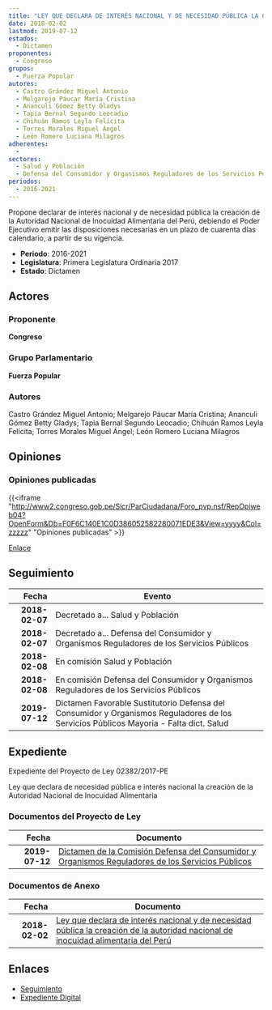 ```yaml
---
title: "LEY QUE DECLARA DE INTERÉS NACIONAL Y DE NECESIDAD PÚBLICA LA CREACIÓN DE LA AUTORIDAD NACIONAL DE INOCUIDAD ALIMENTARIA DEL PERÚ"
date: 2018-02-02
lastmod: 2019-07-12
estados: 
  - Dictamen
proponentes: 
  - Congreso
grupos: 
  - Fuerza Popular
autores: 
  - Castro Grández Miguel Antonio
  - Melgarejo Páucar María Cristina
  - Ananculi Gómez Betty Gladys
  - Tapia Bernal Segundo Leocadio
  - Chihuán Ramos Leyla Felícita
  - Torres Morales Miguel Ángel
  - León Romero Luciana Milagros
adherentes: 
  - 
sectores: 
  - Salud y Población
  - Defensa del Consumidor y Organismos Reguladores de los Servicios Públicos
periodos: 
  - 2016-2021
---
```


Propone declarar de interés nacional y de necesidad pública la creación de la Autoridad Nacional de Inocuidad Alimentaria del Perú, debiendo el Poder Ejecutivo emitir las disposiciones necesarias en un plazo de cuarenta días calendario, a partir de su vigencia.

- **Periodo**: 2016-2021
- **Legislatura**: Primera Legislatura Ordinaria 2017
- **Estado**: Dictamen

## Actores

### Proponente

**Congreso**

### Grupo Parlamentario

**Fuerza Popular**

### Autores

Castro Grández Miguel Antonio; Melgarejo Páucar María Cristina; Ananculi Gómez Betty Gladys; Tapia Bernal Segundo Leocadio; Chihuán Ramos Leyla Felícita; Torres Morales Miguel Ángel; León Romero Luciana Milagros


## Opiniones

### Opiniones publicadas

{{<iframe "http://www2.congreso.gob.pe/Sicr/ParCiudadana/Foro_pvp.nsf/RepOpiweb04?OpenForm&Db=F0F6C140E1C0D386052582280071EDE3&View=yyyy&Col=zzzzz" "Opiniones publicadas" >}}

[Enlace](http://www2.congreso.gob.pe/Sicr/ParCiudadana/Foro_pvp.nsf/RepOpiweb04?OpenForm&Db=F0F6C140E1C0D386052582280071EDE3&View=yyyy&Col=zzzzz)

## Seguimiento

| Fecha | Evento |
|------:|--------|
| **2018-02-07** | Decretado a... Salud y Población|
| **2018-02-07** | Decretado a... Defensa del Consumidor y Organismos Reguladores de los Servicios Públicos|
| **2018-02-08** | En comisión Salud y Población|
| **2018-02-08** | En comisión Defensa del Consumidor y Organismos Reguladores de los Servicios Públicos|
| **2019-07-12** | Dictamen Favorable Sustitutorio Defensa del Consumidor y Organismos Reguladores de los Servicios Públicos Mayoria - Falta dict. Salud|


## Expediente

Expediente del Proyecto de Ley 02382/2017-PE

Ley que declara de necesidad pública e interés nacional la creación de la Autoridad Nacional de Inocuidad Alimentaria


### Documentos del Proyecto de Ley

| Fecha | Documento |
|------:|--------|
| **2019-07-12** | [Dictamen de la Comisión Defensa del Consumidor y Organismos Reguladores de los Servicios Públicos](http://www.leyes.congreso.gob.pe/Documentos/2016_2021/Dictamenes/Proyectos_de_Ley/01856DC06MAY20190712.pdf) |

### Documentos de Anexo

| Fecha | Documento |
|------:|--------|
| **2018-02-02** | [Ley que declara de interés nacional y de necesidad pública la creación de la autoridad nacional de inocuidad alimentaria del Perú](http://www.leyes.congreso.gob.pe/Documentos/2016_2021/Proyectos_de_Ley_y_de_Resoluciones_Legislativas/PL0238120180202.pdf) |

## Enlaces 

- [Seguimiento](http://www2.congreso.gob.pe/Sicr/TraDocEstProc/CLProLey2016.nsf/f7fff46988ca05b1052578e100829cc7/37c5d65f7fbddb9d05258228006a360f?OpenDocument)
- [Expediente Digital](http://www2.congreso.gob.pe/Sicr/TraDocEstProc/CLProLey2016.nsf/f7fff46988ca05b1052578e100829cc7/37c5d65f7fbddb9d05258228006a360f?OpenDocument&Click=05257FB7005EB655.eb71d0cf91d8294e05256cdf006b5706/$Body/0.1C6C)
